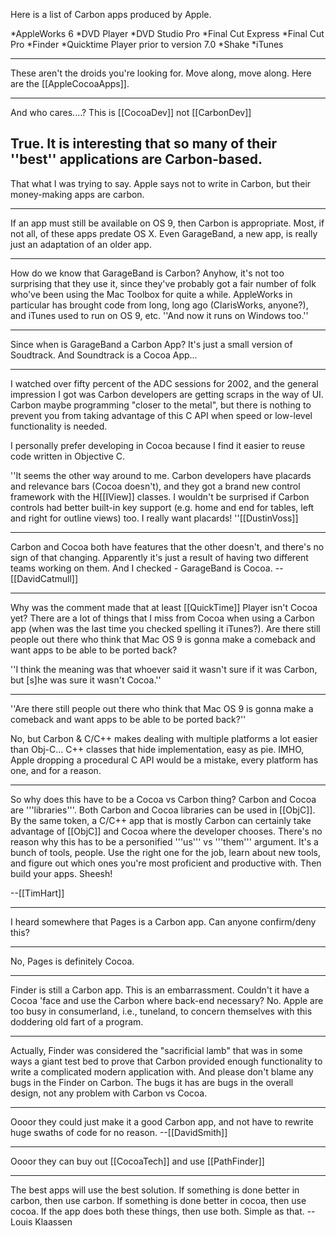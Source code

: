 Here is a list of Carbon apps produced by Apple.


*A<nowiki/>ppleWorks 6
*DVD Player
*DVD Studio Pro
*Final Cut Express
*Final Cut Pro
*Finder
*Quicktime Player prior to version 7.0
*Shake
*iTunes


----

These aren't the droids you're looking for. Move along, move along. Here are the [[AppleCocoaApps]].

----

And who cares....? This is [[CocoaDev]] not [[CarbonDev]]

True.  It is interesting that so many of their ''best'' applications are Carbon-based.
----
That what I was trying to say. Apple says not to write in Carbon, but their money-making apps are carbon.

----
If an app must still be available on OS 9, then Carbon is appropriate. Most, if not all, of these apps predate OS X. Even G<nowiki/>arageBand, a new app, is really just an adaptation of an older app. 

---

How do we know that G<nowiki/>arageBand is Carbon? Anyhow, it's not too surprising that they use it, since they've probably got a fair number of folk who've been using the Mac Toolbox for quite a while. A<nowiki/>ppleWorks in particular has brought code from long, long ago (C<nowiki/>larisWorks, anyone?), and iTunes used to run on OS 9, etc. ''And now it runs on Windows too.''

---

Since when is G<nowiki/>arageBand a Carbon App? It's just a small version of Soudtrack. And Soundtrack is a Cocoa App...

----

I watched over fifty percent of the ADC sessions for 2002, and the general impression I got was Carbon developers are getting scraps in the way of UI. Carbon maybe programming "closer to the metal", but there is nothing to prevent you from taking advantage of this C API when speed or low-level functionality is needed. 

I personally prefer developing in Cocoa because I find it easier to reuse code written in Objective C. 

''It seems the other way around to me. Carbon developers have placards and relevance bars (Cocoa doesn't), and they got a brand new control framework with the H<nowiki/>[[IView]] classes. I wouldn't be surprised if Carbon controls had better built-in key support (e.g. home and end for tables, left and right for outline views) too. I really want placards! ''[[DustinVoss]]

----

Carbon and Cocoa both have features that the other doesn't, and there's no sign of that changing. Apparently it's just a result of having two different teams working on them. And I checked - G<nowiki/>arageBand is Cocoa.  --[[DavidCatmull]]

----

Why was the comment made that at least [[QuickTime]] Player isn't Cocoa yet? There are a lot of things that I miss from Cocoa when using a Carbon app (when was the last time you checked spelling it iTunes?). Are there still people out there who think that Mac OS 9 is gonna make a comeback and want apps to be able to be ported back?

''I think the meaning was that whoever said it wasn't sure if it was Carbon, but [s]he was sure it wasn't Cocoa.''

----
''Are there still people out there who think that Mac OS 9 is gonna make a comeback and want apps to be able to be ported back?''

No, but Carbon & C/C++ makes dealing with multiple platforms a lot easier than Obj-C... C++ classes that hide implementation, easy as pie. IMHO, Apple dropping a procedural C API would be a mistake, every platform has one, and for a reason.

----
<rant>

So why does this have to be a Cocoa vs Carbon thing? Carbon and Cocoa are '''libraries'''. Both Carbon and Cocoa libraries can be used in [[ObjC]]. By the same token, a C/C++ app that is mostly Carbon can certainly take advantage of [[ObjC]] and Cocoa where the developer chooses. There's no reason why this has to be a personified '''us''' vs '''them''' argument. It's a bunch of tools, people. Use the right one for the job, learn about new tools, and figure out which ones you're most proficient and productive with. Then build your apps. Sheesh!

</rant>

--[[TimHart]]

----

I heard somewhere that Pages is a Carbon app. Can anyone confirm/deny this?

----
No, Pages is definitely Cocoa.

----

Finder is still a Carbon app. This is an embarrassment. Couldn't it have a Cocoa 'face and use the Carbon where back-end necessary?
No. Apple are too busy in consumerland, i.e., tuneland, to concern themselves with this doddering old fart of a program.

----
Actually, Finder was considered the "sacrificial lamb" that was in some ways a giant test bed to prove that Carbon provided enough functionality to write a complicated modern application with. And please don't blame any bugs in the Finder on Carbon. The bugs it has are bugs in the overall design, not any problem with Carbon vs Cocoa.

----

Oooor they could just make it a good Carbon app, and not have to rewrite huge swaths of code for no reason. --[[DavidSmith]]

----

Oooor they can buy out [[CocoaTech]] and use [[PathFinder]]

----

The best apps will use the best solution. If something is done better in carbon, then use carbon. If something is done better in cocoa, then use cocoa. If the app does both these things, then use both. Simple as that. -- Louis Klaassen